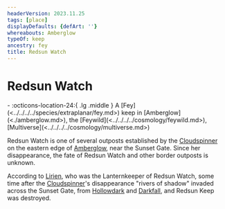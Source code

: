 ```yaml
---
headerVersion: 2023.11.25
tags: [place]
displayDefaults: {defArt: ''}
whereabouts: Amberglow
typeOf: keep
ancestry: fey
title: Redsun Watch
---
```

# Redsun Watch
<div class="grid cards ext-narrow-margin ext-one-column" markdown>
-    :octicons-location-24:{ .lg .middle } A [Fey](<../../../../species/extraplanar/fey.md>) keep in [Amberglow](<./amberglow.md>), the [Feywild](<../../../../cosmology/feywild.md>), [Multiverse](<../../../../cosmology/multiverse.md>)  
</div>


Redsun Watch is one of several outposts established by the [Cloudspinner](<../../../../people/extraplanar-powers/archfey/cloudspinner.md>) on the eastern edge of [Amberglow](<./amberglow.md>), near the Sunset Gate. Since her disappearance, the fate of Redsun Watch and other border outposts is unknown.


According to [Lirien](<../../../../_DM_/Staging/Lirien.md>), who was the Lanternkeeper of Redsun Watch, some time after the [Cloudspinner](<../../../../people/extraplanar-powers/archfey/cloudspinner.md>)'s disappearance "rivers of shadow" invaded across the Sunset Gate, from [Hollowdark](<../hollowdark.md>) and [Darkfall](<../darkfall.md>), and Redsun Keep was destroyed.


